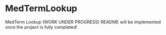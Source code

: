 # MedTermLookup
MedTerm Lookup (WORK UNDER PROGRESS)
README will be implemented once the project is fully completed!
